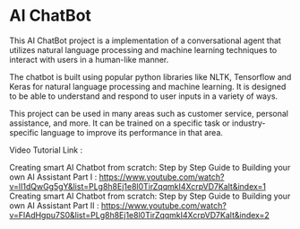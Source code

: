 
# AI ChatBot 

This AI ChatBot project is a implementation of a conversational agent that utilizes natural language processing and machine learning techniques to interact with users in a human-like manner.

The chatbot is built using popular python libraries like NLTK, Tensorflow and Keras for natural language processing and machine learning. It is designed to be able to understand and respond to user inputs in a variety of ways.

This project can be used in many areas such as customer service, personal assistance, and more. It can be trained on a specific task or industry-specific language to improve its performance in that area.

Video Tutorial Link : 

Creating smart AI Chatbot from scratch: Step by Step Guide to Building your own AI Assistant Part I : https://www.youtube.com/watch?v=lI1dQwGg5gY&list=PLg8h8Ej1e8l0TirZqqmkI4XcrpVD7Kalt&index=1
Creating smart AI Chatbot from scratch: Step by Step Guide to Building your own AI Assistant Part II : https://www.youtube.com/watch?v=FlAdHgpu7S0&list=PLg8h8Ej1e8l0TirZqqmkI4XcrpVD7Kalt&index=2
